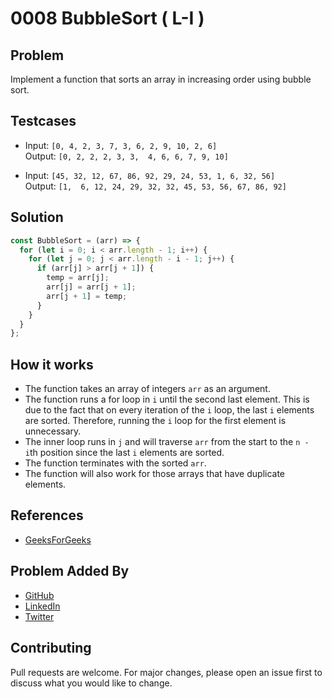 # 0008 BubbleSort ( L-I )

## Problem

Implement a function that sorts an array in increasing order using bubble sort.

## Testcases

- Input: `[0, 4, 2, 3, 7, 3, 6, 2, 9, 10, 2, 6]` <br>
  Output: `[0, 2, 2, 2, 3, 3,  4, 6, 6, 7, 9, 10]`

- Input: `[45, 32, 12, 67, 86, 92, 29, 24, 53, 1, 6, 32, 56]` <br>
  Output: `[1,  6, 12, 24, 29, 32, 32, 45, 53, 56, 67, 86, 92]`

## Solution

```javascript
const BubbleSort = (arr) => {
  for (let i = 0; i < arr.length - 1; i++) {
    for (let j = 0; j < arr.length - i - 1; j++) {
      if (arr[j] > arr[j + 1]) {
        temp = arr[j];
        arr[j] = arr[j + 1];
        arr[j + 1] = temp;
      }
    }
  }
};
```

## How it works

- The function takes an array of integers `arr` as an argument.
- The function runs a for loop in `i` until the second last element. This is due to the fact that on every iteration of the `i` loop, the last `i` elements are sorted. Therefore, running the `i` loop for the first element is unnecessary.
- The inner loop runs in `j` and will traverse `arr` from the start to the `n - i`th position since the last `i` elements are sorted.
- The function terminates with the sorted `arr`.
- The function will also work for those arrays that have duplicate elements.

## References

- [GeeksForGeeks](https://www.geeksforgeeks.org/bubble-sort/)

## Problem Added By

- [GitHub](https://www.github.com/khairalanam)
- [LinkedIn](https://www.linkedin.com/in/khair-alanam-b27b69221/)
- [Twitter](https://twitter.com/khair_alanam)

## Contributing

Pull requests are welcome. For major changes, please open an issue first to discuss what you would like to change.
